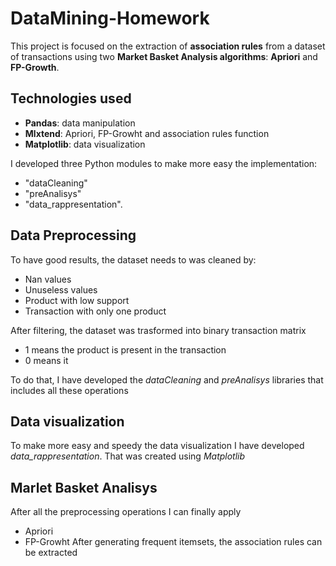 # DataMining-Homework
This project is focused on the extraction of **association rules** from a dataset of transactions using two **Market Basket Analysis algorithms**: **Apriori** and **FP-Growth**.

## Technologies used
-  **Pandas**: data manipulation
-  **Mlxtend**: Apriori, FP-Growht and association rules function
-  **Matplotlib**: data visualization

I developed three Python modules to make more easy the implementation:
- "dataCleaning"
- "preAnalisys"
- "data_rappresentation".


## Data Preprocessing
To have good results, the dataset needs to was cleaned by:
-  Nan values
-  Unuseless values
-  Product with low support
-  Transaction with only one product

After filtering, the dataset was trasformed into binary transaction matrix
-   1 means the product is present in the transaction
-   0 means it

To do that, I have developed the *dataCleaning* and *preAnalisys* libraries that includes all these operations 

## Data visualization
To make more easy and speedy the data visualization I have developed *data_rappresentation*. That was created using *Matplotlib*

## Marlet Basket Analisys
After all the preprocessing operations I can finally apply
-  Apriori
-  FP-Growht
  After generating frequent itemsets, the association rules can be extracted

